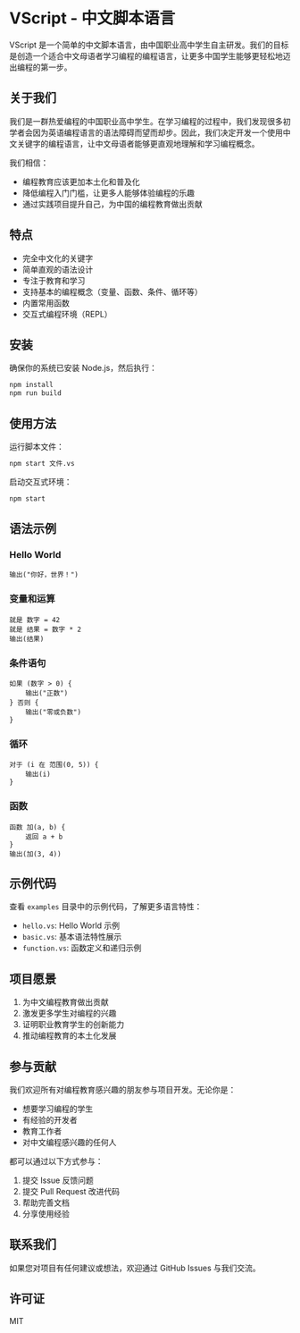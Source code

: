 # VScript - 中文脚本语言

VScript 是一个简单的中文脚本语言，由中国职业高中学生自主研发。我们的目标是创造一个适合中文母语者学习编程的编程语言，让更多中国学生能够更轻松地迈出编程的第一步。

## 关于我们

我们是一群热爱编程的中国职业高中学生。在学习编程的过程中，我们发现很多初学者会因为英语编程语言的语法障碍而望而却步。因此，我们决定开发一个使用中文关键字的编程语言，让中文母语者能够更直观地理解和学习编程概念。

我们相信：
- 编程教育应该更加本土化和普及化
- 降低编程入门门槛，让更多人能够体验编程的乐趣
- 通过实践项目提升自己，为中国的编程教育做出贡献

## 特点

- 完全中文化的关键字
- 简单直观的语法设计
- 专注于教育和学习
- 支持基本的编程概念（变量、函数、条件、循环等）
- 内置常用函数
- 交互式编程环境（REPL）

## 安装

确保你的系统已安装 Node.js，然后执行：

```bash
npm install
npm run build
```

## 使用方法

运行脚本文件：

```bash
npm start 文件.vs
```

启动交互式环境：

```bash
npm start
```

## 语法示例

### Hello World
```
输出("你好，世界！")
```

### 变量和运算
```
就是 数字 = 42
就是 结果 = 数字 * 2
输出(结果)
```

### 条件语句
```
如果 (数字 > 0) {
    输出("正数")
} 否则 {
    输出("零或负数")
}
```

### 循环
```
对于 (i 在 范围(0, 5)) {
    输出(i)
}
```

### 函数
```
函数 加(a, b) {
    返回 a + b
}
输出(加(3, 4))
```

## 示例代码

查看 `examples` 目录中的示例代码，了解更多语言特性：

- `hello.vs`: Hello World 示例
- `basic.vs`: 基本语法特性展示
- `function.vs`: 函数定义和递归示例

## 项目愿景

1. 为中文编程教育做出贡献
2. 激发更多学生对编程的兴趣
3. 证明职业教育学生的创新能力
4. 推动编程教育的本土化发展

## 参与贡献

我们欢迎所有对编程教育感兴趣的朋友参与项目开发。无论你是：
- 想要学习编程的学生
- 有经验的开发者
- 教育工作者
- 对中文编程感兴趣的任何人

都可以通过以下方式参与：
1. 提交 Issue 反馈问题
2. 提交 Pull Request 改进代码
3. 帮助完善文档
4. 分享使用经验

## 联系我们

如果您对项目有任何建议或想法，欢迎通过 GitHub Issues 与我们交流。

## 许可证

MIT